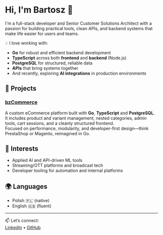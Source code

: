 # Hi, I'm Bartosz 👋

I'm a full-stack developer and Senior Customer Solutions Architect with a passion for building practical tools, clean APIs, and backend systems that make life easier for users and teams.

💡 I love working with:
- **Go** for robust and efficient backend development  
- **TypeScript** across both **frontend** and **backend** (Node.js)  
- **PostgreSQL** for structured, reliable data  
- **APIs** that bring systems together  
- And recently, exploring **AI integrations** in production environments

## 🔧 Projects

### [bzCommerce](https://github.com/bzelaznicki/bzCommerce)
A custom eCommerce platform built with **Go**, **TypeScript** and **PostgreSQL**.  
It includes product and variant management, nested categories, admin tools, cart sessions, and a cleanly structured frontend.  
Focused on performance, modularity, and developer-first design—think PrestaShop or Magento, reimagined in Go.

## 🧠 Interests

- Applied AI and API-driven ML tools  
- Streaming/OTT platforms and broadcast tech  
- Developer tooling for automation and internal platforms

## 🌍 Languages

- Polish 🇵🇱 (native)  
- English 🇬🇧 (fluent)

---

📫 Let’s connect:  
[LinkedIn](https://www.linkedin.com/in/bartoszzelaznicki/) • [GitHub](https://github.com/bzelaznicki)
